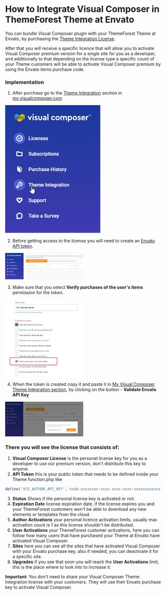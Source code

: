 # How to Integrate Visual Composer in ThemeForest Theme at Envato

You can bundle Visual Composer plugin with your ThemeForest Theme at Envato, by purchasing the [Theme Integration License](https://visualcomposer.com/theme-integration/). 

After that you will receive a specific licence that will allow you to activate Visual Composer premium version for a single site for you as a developer, and additionally to that depending on the license type a specific count of your Theme customers will be able to activate Visual Composer premium by using the Envato items purchase code. 

### Implementation

1. After purchase go to the [Theme Integration](https://my.visualcomposer.com/theme-integration/) section in [my.visualcomposer.com](https://my.visualcomposer.com/)

<img src="/img/docs/theme-integration-section.png" alt="Theme Integration" />

2. Before getting access to the license you will need to create an [Envato API token](https://build.envato.com/create-token/). 

<img width="50%" src="/img/docs/theme-integration-api-key-create.png" alt="Theme Integration API key create" /> 

3. Make sure that you select **Verify purchases of the user's items** permission for the token.

<img width="50%" src="/img/docs/theme-integration-api-key-create-2.png" alt="Theme Integration API key create" />

4. When the token is created copy it and paste it in [My Visual Composer Theme Integration section](https://my.visualcomposer.com/theme-integration/), by clicking on the button - **Validate Envato API Key**

<img width="50%" src="/img/docs/theme-integration-api-key-validate.png" alt="Theme Integration API key validate" /> 

### There you will see the license that consists of:

1. **Visual Composer License** is the personal license key for you as a developer to use our premium version, don't distribute this key to anyone.
2. **API Token** this is your public token that needs to be defined inside your Theme function.php like
```php
define('VCV_AUTHOR_API_KEY','vcwb-xxxxxxxx-xxxx-xxxx-xxxx-xxxxxxxxxxxx');
```
3. **Status** Shows if the personal license key is activated or not.
4. **Expiration Date** license expiration date, if the license expires you and your ThemeForest customers won't be able to download any new elements or templates from the cloud. 
5. **Author Activations** your personal licence activation limits, usually max activation count is 1 as this license shouldn't be distributed. 
6. **User Activations** your ThemeForest customer activations, here you can follow how many users that have purchased your Theme at Envato have activated Visual Composer.
7. **Sites** here you can see all the sites that have activated Visual Composer with your Envato purchase key, also if needed, you can deactivate it for a specific site.
8. **Upgrades** if you see that soon you will reach the **User Activations** limit, this is the place where to look into to increase it. 


**Important:** You don't need to share your Visual Composer Theme Integration license with your customers. They will use their Envato purchase key to activate Visual Composer.